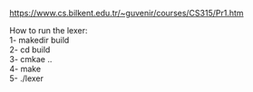 https://www.cs.bilkent.edu.tr/~guvenir/courses/CS315/Pr1.htm

How to run the lexer: \
1- makedir build  
2- cd build \
3- cmkae .. \
4- make \
5- ./lexer 